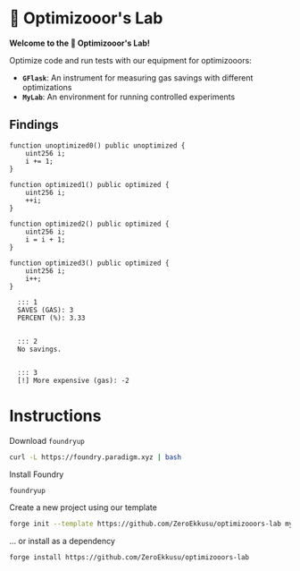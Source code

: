 # 🧪 Optimizooor's Lab

**Welcome to the 🧪 Optimizooor's Lab!**

Optimize code and run tests with our equipment for optimizooors:
- **`GFlask`**: An instrument for measuring gas savings with different optimizations
- **`MyLab`**: An environment for running controlled experiments

## Findings

```solidity
function unoptimized0() public unoptimized {
    uint256 i;
    i += 1;
}

function optimized1() public optimized {
    uint256 i;
    ++i;
}

function optimized2() public optimized {
    uint256 i;
    i = i + 1;
}

function optimized3() public optimized {
    uint256 i;
    i++;
}
```
```text
  ::: 1
  SAVES (GAS): 3
  PERCENT (%): 3.33
  

  ::: 2
  No savings.
  

  ::: 3
  [!] More expensive (gas): -2
```

# Instructions

Download `foundryup`

```bash
curl -L https://foundry.paradigm.xyz | bash
```

Install Foundry

```bash
foundryup
```

Create a new project using our template

```bash
forge init --template https://github.com/ZeroEkkusu/optimizooors-lab my_lab
```

... or install as a dependency

```bash
forge install https://github.com/ZeroEkkusu/optimizooors-lab
```